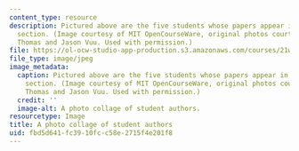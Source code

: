 ```yaml
---
content_type: resource
description: Pictured above are the five students whose papers appear in the assignments
  section. (Image courtesy of MIT OpenCourseWare, original photos courtesy of Anne
  Thomas and Jason Vuu. Used with permission.)
file: https://ol-ocw-studio-app-production.s3.amazonaws.com/courses/21w-730-5-writing-on-contemporary-issues-culture-shock-writing-editing-and-publishing-in-cyberspace-fall-2008/fbd5d641fc3910fcc58e2715f4e201f8_21w-730-5f08-th.jpg
file_type: image/jpeg
image_metadata:
  caption: Pictured above are the five students whose papers appear in the [assignments](pages/assignments)
    section. (Image courtesy of MIT OpenCourseWare, original photos courtesy of Anne
    Thomas and Jason Vuu. Used with permission.)
  credit: ''
  image-alt: A photo collage of student authors.
resourcetype: Image
title: A photo collage of student authors
uid: fbd5d641-fc39-10fc-c58e-2715f4e201f8
---
```

